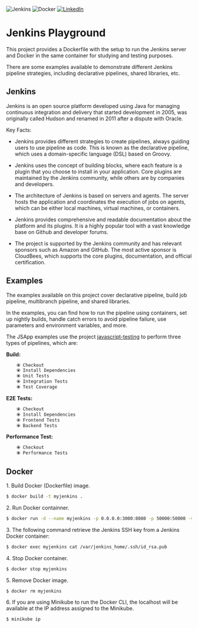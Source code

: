 ![Jenkins](https://img.shields.io/badge/jenkins-%23D24939.svg?style=for-the-badge&logo=jenkins&logoColor=white)
![Docker](https://img.shields.io/badge/docker-%230db7ed.svg?style=for-the-badge&logo=docker&logoColor=white)
<a href="https://linkedin.com/in/leonardo-duprates">
    <img alt="LinkedIn" src="https://img.shields.io/badge/linkedin-%230077B5.svg?&style=for-the-badge&logo=linkedin&logoColor=white"/>
</a>

# Jenkins Playground

This project provides a Dockerfile with the setup to run the Jenkins server and Docker in the same container for studying and testing purposes.

There are some examples available to demonstrate different Jenkins pipeline strategies, including declarative pipelines, shared libraries, etc.

## Jenkins

Jenkins is an open source platform developed using Java for managing continuous integration and delivery that started development in 2005, was originally called Hudson and renamed in 2011 after a dispute with Oracle.

Key Facts:

- Jenkins provides different strategies to create pipelines, always guiding users to use pipeline as code. This is known as the declarative pipeline, which uses a domain-specific language (DSL) based on Groovy.

- Jenkins uses the concept of building blocks, where each feature is a plugin that you choose to install in your application. Core plugins are maintained by the Jenkins community, while others are by companies and developers.

- The architecture of Jenkins is based on servers and agents. The server hosts the application and coordinates the execution of jobs on agents, which can be either local machines, virtual machines, or containers.

- Jenkins provides comprehensive and readable documentation about the platform and its plugins. It is a highly popular tool with a vast knowledge base on Github and developer forums.

- The project is supported by the Jenkins community and has relevant sponsors such as Amazon and GitHub. The most active sponsor is CloudBees, which supports the core plugins, documentation, and official certification.


## Examples

The examples available on this project cover declarative pipeline, build job pipeline, multibranch pipeline, and shared libraries.

In the examples, you can find how to run the pipeline using containers, set up nightly builds, handle catch errors to avoid pipeline failure, use parameters and environment variables, and more.

The JSApp examples use the project [javascript-testing](https://github.com/leoduprates/javascript-testing) to perform three types of pipelines, which are:

**Build:**
```bash
    ⦿ Checkout
    ⦿ Install Dependencies
    ⦿ Unit Tests
    ⦿ Integration Tests
    ⦿ Test Coverage
```

**E2E Tests:**
```bash
    ⦿ Checkout
    ⦿ Install Dependencies
    ⦿ Frontend Tests
    ⦿ Backend Tests
```
**Performance Test:**
```bash
    ⦿ Checkout
    ⦿ Performance Tests
```

## Docker

1\. Build Docker (Dockerfile) image.

```bash
$ docker build -t myjenkins .
```

2\. Run Docker containner.

```bash
$ docker run -d --name myjenkins -p 0.0.0.0:3000:8080 -p 50000:50000 -v /var/run/docker.sock:/var/run/docker.sock myjenkins
```

3\. The following command retrieve the Jenkins SSH key from a Jenkins Docker container:

```bash
$ docker exec myjenkins cat /var/jenkins_home/.ssh/id_rsa.pub
```

4\. Stop Docker container.

```bash
$ docker stop myjenkins
```

5\. Remove Docker image.

```bash
$ docker rm myjenkins
```

6\. If you are using Minikube to run the Docker CLI, the localhost will be available at the IP address assigned to the Minikube.

```bash
$ minikube ip
```
